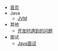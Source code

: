 - [首页](/)
- Java
  - [JVM](/notes/Java/JVM.md)
- 其他
  - [开发时遇到的问题](/notes/其他/开发时遇到的问题.md)
- 面试
  - [Java面试](/notes/面试/Java面试.md)

